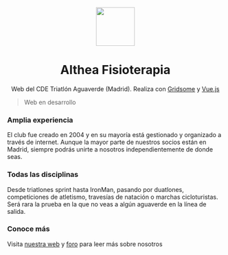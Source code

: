 <p align="center">
  <br>
  <a href="http://www.aguaverde.org">
    <img src="http://www.aguaverde.org/foro/images/logosAguaverde/eusebia_3D.png" width="90"/>
  </a>
</p>

<h1 align="center">Althea Fisioterapia</h2>

<p align="center">
  Web del CDE Triatlón Aguaverde (Madrid). Realiza con <a href="https://gridsome.org/">Gridsome</a> y <a href="https://vuejs.org">Vue.js</a>
</p>

> Web en desarrollo

### Amplia experiencia
El club fue creado en 2004 y en su mayoría está gestionado y organizado a través de internet. Aunque la mayor parte de nuestros socios están en Madrid, siempre podrás unirte a nosotros independientemente de donde seas.

### Todas las disciplinas
Desde triatlones sprint hasta IronMan, pasando por duatlones, competiciones de atletismo, travesías de natación o marchas cicloturistas. Será rara la prueba en la que no veas a algún aguaverde en la línea de salida.

### Conoce más

Visita [nuestra web](http://www.aguaverde.org) y [foro](http://www.aguaverde.org/foro) para leer más sobre nosotros